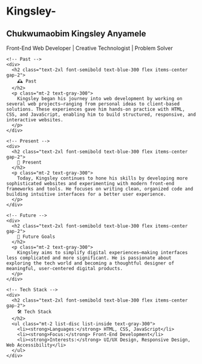 # Kingsley-
<section class="max-w-4xl mx-auto p-6 text-gray-200 font-sans bg-[#0f172a] rounded-2xl shadow-lg">
  <h1 class="text-4xl font-bold text-center text-blue-400 mb-6">Chukwumaobim Kingsley Anyamele</h1>
  <p class="text-center text-xl mb-10">Front-End Web Developer | Creative Technologist | Problem Solver</p>

  <div class="space-y-10">

    <!-- Past -->
    <div>
      <h2 class="text-2xl font-semibold text-blue-300 flex items-center gap-2">
        🕰️ Past
      </h2>
      <p class="mt-2 text-gray-300">
        Kingsley began his journey into web development by working on several web projects—ranging from personal ideas to client-based solutions. These experiences gave him hands-on practice with HTML, CSS, and JavaScript, enabling him to build structured, responsive, and interactive websites.
      </p>
    </div>

    <!-- Present -->
    <div>
      <h2 class="text-2xl font-semibold text-blue-300 flex items-center gap-2">
        📍 Present
      </h2>
      <p class="mt-2 text-gray-300">
        Today, Kingsley continues to hone his skills by developing more sophisticated websites and experimenting with modern front-end frameworks and tools. He focuses on writing clean, organized code and building intuitive interfaces for a better user experience.
      </p>
    </div>

    <!-- Future -->
    <div>
      <h2 class="text-2xl font-semibold text-blue-300 flex items-center gap-2">
        🔮 Future Goals
      </h2>
      <p class="mt-2 text-gray-300">
        Kingsley aims to simplify digital experiences—making interfaces less complicated and more significant. He is passionate about exploring the tech world and becoming a thoughtful designer of meaningful, user-centered digital products.
      </p>
    </div>

    <!-- Tech Stack -->
    <div>
      <h2 class="text-2xl font-semibold text-blue-300 flex items-center gap-2">
        🛠️ Tech Stack
      </h2>
      <ul class="mt-2 list-disc list-inside text-gray-300">
        <li><strong>Languages:</strong> HTML, CSS, JavaScript</li>
        <li><strong>Focus:</strong> Front-End Development</li>
        <li><strong>Interests:</strong> UI/UX Design, Responsive Design, Web Accessibility</li>
      </ul>
    </div>

  </div>
</section>

